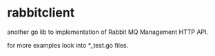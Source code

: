 # rabbitclient

another go lib to implementation of Rabbit MQ Management HTTP API.

for more examples look into *_test.go files.